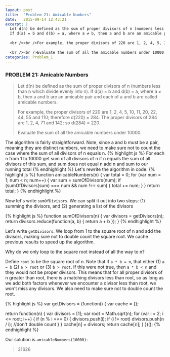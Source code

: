 ```yaml
---
layout: post
title:  "Problem 21: Amicable Numbers"
date:   2015-09-14 12:43:21
excerpt: |
  Let d(n) be defined as the sum of proper divisors of n (numbers less than n which divide evenly into n).
  If d(a) = b and d(b) = a, where a ≠ b, then a and b are an amicable pair and each of a and b are called amicable numbers.
  
  <br /><br />For example, the proper divisors of 220 are 1, 2, 4, 5, 10, 11, 20, 22, 44, 55 and 110; therefore d(220) = 284. The proper divisors of 284 are 1, 2, 4, 71 and 142; so d(284) = 220.
  
  <br /><br />Evaluate the sum of all the amicable numbers under 10000.
categories: Problem_1
---
```

### PROBLEM 21: Amicable Numbers

> Let d(n) be defined as the sum of proper divisors of n (numbers less than n which divide evenly into n).
> If d(a) = b and d(b) = a, where a ≠ b, then a and b are an amicable pair and each of a and b are called amicable numbers.
> 
> For example, the proper divisors of 220 are 1, 2, 4, 5, 10, 11, 20, 22, 44, 55 and 110; therefore d(220) = 284. The proper divisors of 284 are 1, 2, 4, 71 and 142; so d(284) = 220.
> 
> Evaluate the sum of all the amicable numbers under 10000.

The algorithm is fairly straightforward.
Note, since a and b must be a pair, meaning they are distinct numbers, we need to make sure not to count the case where the sum of all divisors of n equals n.
{% highlight js %}
For each n from 1 to 10000
  get sum of all divisors of n
  if n equals the sum of all divisors of this sum, and sum does not equal n
    add n and sum to our running total
{% endhighlight %}
Let's rewrite the algorithm in code:
{% highlight js %}
function amicableNumbers(n) {
  var total = 0;
  for (var num = 1; num < n; num++) {
    var sum = sumOfDivisors(num);
    if (sumOfDivisors(sum) === num && num !== sum) { 
      total += num;
    }
  }
  return total;
}
{% endhighlight %}

Now let's write `sumOfDivisors`. We can split it out into two steps: (1) summing the divisors, and (2) generating a list of the divisors

{% highlight js %}
function sumOfDivisors(n) {
  var divisors = getDivisors(n);
  return divisors.reduce(function(a, b) { return a + b });
}
{% endhighlight %}

Let's write `getDivisors`. We loop from 1 to the square root of n and add the divisors, making sure not to double count the square root.
We cache previous results to speed up the algorithm. 

Why do we only loop to the square root instead of all the way to n?

Define `root` to be the square root of n. Note that if `a * b = n`, that either (1) `a = b` (2) `a > root` or (3) `b > root`. If this were not true, then `a * b < n` and they would not be proper divisors. This means that for all proper divisors of n greater than root, there is a matching divisors less than root, so as long as we add both factors whenever we encounter a divisor less than root, we won't miss any divisors. We also need to make sure not to double count the root.

{% highlight js %}
var getDivisors = (function() {
  var cache = {};

  return function(n) {
    var divisors = [1];
    var root = Math.sqrt(n);
    for (var i = 2; i <= root; i++) {
      if (n % i === 0) {
        divisors.push(i);
        if (i != root) divisors.push(n / i); //don't double count
      }
    }
    cache[n] = divisors;
    return cache[n];
  }
})();
{% endhighlight %}

Our solution is `amicableNumbers(10000)`:

> 31626 

